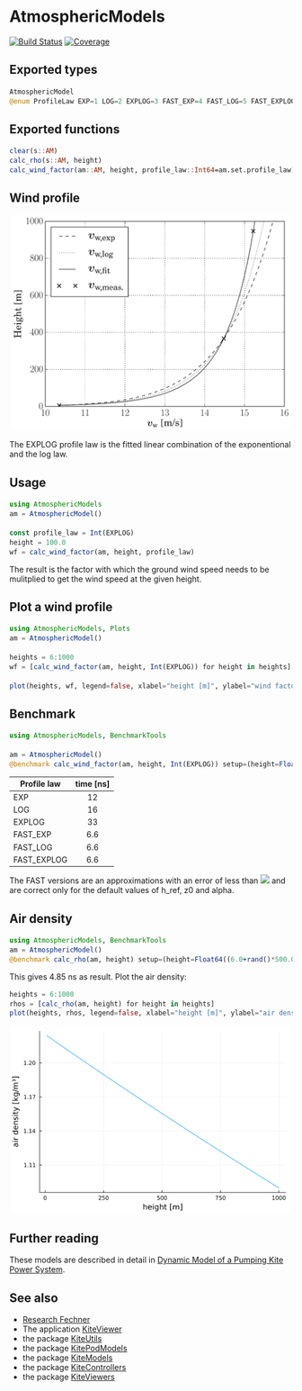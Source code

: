 # AtmosphericModels

[![Build Status](https://github.com/aenarete/AtmosphericModels.jl/actions/workflows/CI.yml/badge.svg?branch=main)](https://github.com/aenarete/AtmosphericModels.jl/actions/workflows/CI.yml?query=branch%3Amain)
[![Coverage](https://codecov.io/gh/aenarete/AtmosphericModels.jl/branch/main/graph/badge.svg)](https://codecov.io/gh/aenarete/AtmosphericModels.jl)


## Exported types
```julia
AtmosphericModel
@enum ProfileLaw EXP=1 LOG=2 EXPLOG=3 FAST_EXP=4 FAST_LOG=5 FAST_EXPLOG=6
```

## Exported functions
```julia
clear(s::AM)
calc_rho(s::AM, height)
calc_wind_factor(am::AM, height, profile_law::Int64=am.set.profile_law)
```
## Wind profile

<p align="center"><img src="./doc/wind_profile.png" width="500" /></p>

The EXPLOG profile law is the fitted linear combination of the exponentional and the log law.

## Usage
```julia
using AtmosphericModels
am = AtmosphericModel()

const profile_law = Int(EXPLOG)
height = 100.0
wf = calc_wind_factor(am, height, profile_law)
```
The result is the factor with which the ground wind speed needs to be mulitplied
to get the wind speed at the given height.

## Plot a wind profile
```julia
using AtmosphericModels, Plots
am = AtmosphericModel()

heights = 6:1000
wf = [calc_wind_factor(am, height, Int(EXPLOG)) for height in heights]

plot(heights, wf, legend=false, xlabel="height [m]", ylabel="wind factor")
```

## Benchmark
```julia
using AtmosphericModels, BenchmarkTools

am = AtmosphericModel()
@benchmark calc_wind_factor(am, height, Int(EXPLOG)) setup=(height=Float64((6.0+rand()*500.0)))
```
|Profile law|time [ns]|
| ---    |:---:|
|EXP     |12   |
|LOG     |16   |
|EXPLOG  |33   |
|FAST_EXP|6.6  |
|FAST_LOG|6.6  |
|FAST_EXPLOG|6.6|

The FAST versions are an approximations with an error of less than <img src="https://render.githubusercontent.com/render/math?math=1.5 \cdot 10^{-5}"> and are correct only for the default values of h_ref, z0 and alpha.

## Air density
```julia
using AtmosphericModels, BenchmarkTools
am = AtmosphericModel()
@benchmark calc_rho(am, height) setup=(height=Float64((6.0+rand()*500.0)))
```
This gives 4.85 ns as result. Plot the air density:
```julia
heights = 6:1000
rhos = [calc_rho(am, height) for height in heights]
plot(heights, rhos, legend=false, xlabel="height [m]", ylabel="air density [kg/m³]")
```
<p align="center"><img src="./doc/airdensity.png" width="500" /></p>

## Further reading
These models are described in detail in [Dynamic Model of a Pumping Kite Power System](http://arxiv.org/abs/1406.6218).

## See also
- [Research Fechner](https://research.tudelft.nl/en/publications/?search=Uwe+Fechner&pageSize=50&ordering=rating&descending=true)
- The application [KiteViewer](https://github.com/ufechner7/KiteViewer)
- the package [KiteUtils](https://github.com/ufechner7/KiteUtils.jl)
- the package [KitePodModels](https://github.com/aenarete/KitePodModels.jl)
- the package [KiteModels](https://github.com/ufechner7/KiteModels.jl)
- the package [KiteControllers](https://github.com/aenarete/KiteControllers.jl)
- the package [KiteViewers](https://github.com/aenarete/KiteViewers.jl)

